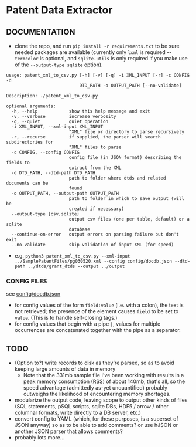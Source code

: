 # Patent Data Extractor

## DOCUMENTATION

* clone the repo, and run `pip install -r requirements.txt` to be sure needed packages are available (currently only `lxml` is required -- `termcolor` is optional, and `sqlite-utils` is only required if you make use of the `--output-type sqlite` option).

```
usage: patent_xml_to_csv.py [-h] [-v] [-q] -i XML_INPUT [-r] -c CONFIG -d
                            DTD_PATH -o OUTPUT_PATH [--no-validate]

Description: ./patent_xml_to_csv.py

optional arguments:
  -h, --help            show this help message and exit
  -v, --verbose         increase verbosity
  -q, --quiet           quiet operation
  -i XML_INPUT, --xml-input XML_INPUT
                        "XML" file or directory to parse recursively
  -r, --recurse         if supplied, the parser will search subdirectories for
                        "XML" files to parse
  -c CONFIG, --config CONFIG
                        config file (in JSON format) describing the fields to
                        extract from the XML
  -d DTD_PATH, --dtd-path DTD_PATH
                        path to folder where dtds and related documents can be
                        found
  -o OUTPUT_PATH, --output-path OUTPUT_PATH
                        path to folder in which to save output (will be
                        created if necessary)
  --output-type {csv,sqlite}
                        output csv files (one per table, default) or a sqlite
                        database
  --continue-on-error   output errors on parsing failure but don't exit
  --no-validate         skip validation of input XML (for speed)
```

* e.g. `python3 patent_xml_to_csv.py --xml-input ../SamplePatentFiles/pg030520.xml --config config/docdb.json --dtd-path ../dtds/grant_dtds --output ../output`



### CONFIG FILES
see [config/docdb.json](config/docdb.json)
* for config values of the form `field:value` (i.e. with a colon), the text is not retrieved; the presence of the element causes `field` to be set to `value`. (This is to handle self-closing tags.)
* for config values that begin with a pipe `|`, values for multiple occurrences are concatenated together with the pipe as a separator.

## TODO
* (Option to?) write records to disk as they're parsed, so as to avoid keeping large amounts of data in memory
	- Note that the 331mb sample file I've been working with results in a peak memory consumption (RSS) of about 140mb, that's all, so the speed advantage (admittedly as-yet unquantified) probably outweighs the likelihood of encountering memory shortages.
* modularize the output code, leaving scope to output other kinds of files (SQL statements, pSQL scripts, sqlite DBs, HDF5 / arrow / other columnar formats, write directly to a DB server, etc.)
* convert config to YAML (which, for these purposes, is a superset of JSON anyway) so as to be able to add comments?  or use hJSON or another JSON parser that allows comments?
* probably lots more...

